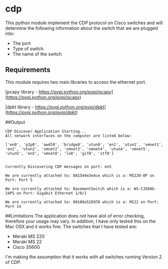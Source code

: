 # cdp
This python module implement the CDP protocol on Cisco switches and will determine the following information about the switch that we are plugged into:

* The port
* Type of switch
* The name of the switch

## Requirements
This module requires two main libraries to access the ethernet port.

[pcapy library - https://pypi.python.org/pypi/pcapy] (https://pypi.python.org/pypi/pcapy)


[dpkt library - https://pypi.python.org/pypi/dpkt] (https://pypi.python.org/pypi/dpkt)


##Output
```
CDP Discover Application Starting...
All network interfaces on the computer are listed below:

['en0', 'p2p0', 'awdl0', 'bridge0', 'utun0', 'en1', 'utun1', 'vmnet1', 'en2', 'utun2', 'vmnet2', 'vmnet3', 'vmnet4', 'utun4', 'vmnet5', 'utun5', 'en5', 'vmnet8', 'lo0', 'gif0', 'stf0']


Currently Discovering CDP messages on port: en5

We are currently attached to: 881544e3e4ce which is a: MS220-8P on Port: Port 5

We are currently attached to: BasementSwitch which is a: WS-C3560G-24PS on Port: Gigabit Ethernet 1/0/1

We are currently attached to: 00180a526978 which is a: MS22 on Port: Port 14
```
##Limitations
The application does not have alot of error checking, therefore your usage may vary.   In addition, I have only tested this on the Mac OSX and it works fine.    The switches that I have tested are:

* Meraki MS 220
* Meraki MS 22
* Cisco 3560G

I'm making the assumption that it works with all switches running Version 2 of CDP.